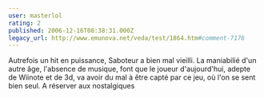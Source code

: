 ```yaml
---
user: masterlol
rating: 2
published: 2006-12-16T08:38:31.000Z
legacy_url: http://www.emunova.net/veda/test/1864.htm#comment-7176
---
```

Autrefois un hit en puissance, Saboteur a bien mal vieilli. La maniabilié d'un autre âge, l'absence de musique, font que le joueur d'aujourd'hui, adepte de Wiinote et de 3d, va avoir du mal à être capté par ce jeu, où l'on se sent bien seul. A réserver aux nostalgiques